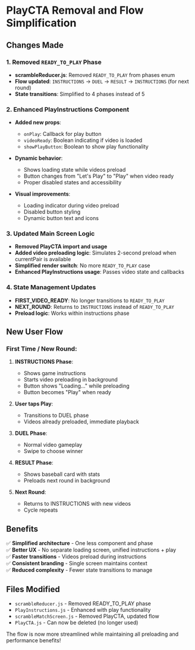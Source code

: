 # PlayCTA Removal and Flow Simplification

## Changes Made

### 1. Removed `READY_TO_PLAY` Phase
- **scrambleReducer.js**: Removed `READY_TO_PLAY` from phases enum
- **Flow updated**: `INSTRUCTIONS` → `DUEL` → `RESULT` → `INSTRUCTIONS` (for next round)
- **State transitions**: Simplified to 4 phases instead of 5

### 2. Enhanced PlayInstructions Component
- **Added new props**:
  - `onPlay`: Callback for play button
  - `videoReady`: Boolean indicating if video is loaded
  - `showPlayButton`: Boolean to show play functionality
  
- **Dynamic behavior**:
  - Shows loading state while videos preload
  - Button changes from "Let's Play" to "Play" when video ready
  - Proper disabled states and accessibility
  
- **Visual improvements**:
  - Loading indicator during video preload
  - Disabled button styling
  - Dynamic button text and icons

### 3. Updated Main Screen Logic
- **Removed PlayCTA import and usage**
- **Added video preloading logic**: Simulates 2-second preload when currentPair is available
- **Simplified render switch**: No more `READY_TO_PLAY` case
- **Enhanced PlayInstructions usage**: Passes video state and callbacks

### 4. State Management Updates
- **FIRST_VIDEO_READY**: No longer transitions to `READY_TO_PLAY`
- **NEXT_ROUND**: Returns to `INSTRUCTIONS` instead of `READY_TO_PLAY`
- **Preload logic**: Works within instructions phase

## New User Flow

### First Time / New Round:
1. **INSTRUCTIONS Phase**: 
   - Shows game instructions
   - Starts video preloading in background
   - Button shows "Loading..." while preloading
   - Button becomes "Play" when ready

2. **User taps Play**: 
   - Transitions to DUEL phase
   - Videos already preloaded, immediate playback

3. **DUEL Phase**: 
   - Normal video gameplay
   - Swipe to choose winner

4. **RESULT Phase**:
   - Shows baseball card with stats
   - Preloads next round in background

5. **Next Round**:
   - Returns to INSTRUCTIONS with new videos
   - Cycle repeats

## Benefits

✅ **Simplified architecture** - One less component and phase  
✅ **Better UX** - No separate loading screen, unified instructions + play  
✅ **Faster transitions** - Videos preload during instructions  
✅ **Consistent branding** - Single screen maintains context  
✅ **Reduced complexity** - Fewer state transitions to manage  

## Files Modified
- `scrambleReducer.js` - Removed READY_TO_PLAY phase
- `PlayInstructions.js` - Enhanced with play functionality  
- `scrambleMatchScreen.js` - Removed PlayCTA, updated flow
- `PlayCTA.js` - Can now be deleted (no longer used)

The flow is now more streamlined while maintaining all preloading and performance benefits!
